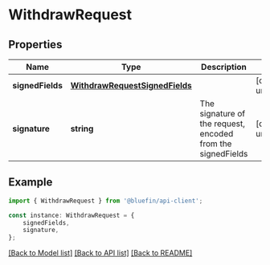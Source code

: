 # WithdrawRequest


## Properties

Name | Type | Description | Notes
------------ | ------------- | ------------- | -------------
**signedFields** | [**WithdrawRequestSignedFields**](WithdrawRequestSignedFields.md) |  | [default to undefined]
**signature** | **string** | The signature of the request, encoded from the signedFields | [default to undefined]

## Example

```typescript
import { WithdrawRequest } from '@bluefin/api-client';

const instance: WithdrawRequest = {
    signedFields,
    signature,
};
```

[[Back to Model list]](../README.md#documentation-for-models) [[Back to API list]](../README.md#documentation-for-api-endpoints) [[Back to README]](../README.md)
